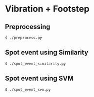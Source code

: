 # Vibration + Footstep

## Preprocessing

    $ ./preprocess.py

## Spot event using Similarity

    $ ./spot_event_similarity.py

## Spot event using SVM

    $ ./spot_event_svm.py
